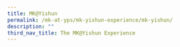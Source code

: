 ```yaml
---
title: MK@Yishun
permalink: /mk-at-yps/mk-yishun-experience/mk-yishun/
description: ""
third_nav_title: The MK@Yishun Experience
---
```

